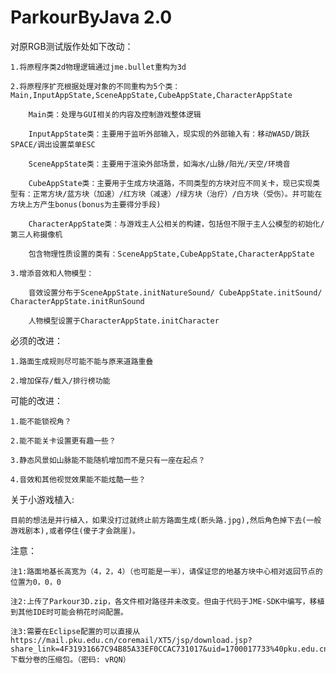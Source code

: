 # ParkourByJava 2.0

对原RGB测试版作处如下改动：

	1.将原程序类2d物理逻辑通过jme.bullet重构为3d

	2.将原程序扩充根据处理对象的不同重构为5个类：Main,InputAppState,SceneAppState,CubeAppState,CharacterAppState

		Main类：处理与GUI相关的内容及控制游戏整体逻辑

		InputAppState类：主要用于监听外部输入，现实现的外部输入有：移动WASD/跳跃SPACE/调出设置菜单ESC

		SceneAppState类：主要用于渲染外部场景，如海水/山脉/阳光/天空/环境音

		CubeAppState类：主要用于生成方块道路，不同类型的方块对应不同关卡，现已实现类型有：正常方块/蓝方块（加速）/红方块（减速）/绿方块（治疗）/白方块（受伤）。并可能在方块上方产生bonus(bonus为主要得分手段)

		CharacterAppState类：与游戏主人公相关的构建，包括但不限于主人公模型的初始化/第三人称摄像机

		包含物理性质设置的类有：SceneAppState,CubeAppState,CharacterAppState

	3.增添音效和人物模型：

		音效设置分布于SceneAppState.initNatureSound/ CubeAppState.initSound/ CharacterAppState.initRunSound

		人物模型设置于CharacterAppState.initCharacter


必须的改进：

	1.路面生成规则尽可能不能与原来道路重叠

	2.增加保存/载入/排行榜功能


可能的改进：

	1.能不能锁视角？

	2.能不能关卡设置更有趣一些？
	
	3.静态风景如山脉能不能随机增加而不是只有一座在起点？

	4.音效和其他视觉效果能不能炫酷一些？


关于小游戏植入:

	目前的想法是并行植入，如果没打过就终止前方路面生成(断头路.jpg),然后角色掉下去(一般游戏剧本),或者停住(傻子才会跳崖)。


注意：
	
	注1:路面地基长高宽为（4，2，4）（也可能是一半），请保证您的地基方块中心相对返回节点的位置为0，0，0
	
	注2:上传了Parkour3D.zip，各文件相对路径并未改变。但由于代码于JME-SDK中编写，移植到其他IDE时可能会稍花时间配置。
	
	注3:需要在Eclipse配置的可以直接从 https://mail.pku.edu.cn/coremail/XT5/jsp/download.jsp?share_link=4F31931667C94B85A33EF0CCAC731017&uid=1700017733%40pku.edu.cn 下载分卷的压缩包。（密码: vRQN）
